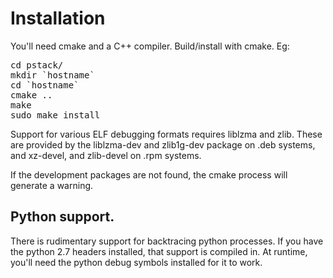 # Installation
You'll need cmake and a C++ compiler. Build/install with cmake. Eg:
<pre>
cd pstack/
mkdir `hostname`
cd `hostname`
cmake ..
make
sudo make install
</pre>
Support for various ELF debugging formats requires liblzma and zlib. These
are provided by the liblzma-dev and zlib1g-dev package on .deb systems,
and xz-devel, and zlib-devel on .rpm systems.

If the development packages are not found, the cmake process will generate a warning.

## Python support.
There is rudimentary support for backtracing python processes. If you
have the python 2.7 headers installed, that support is compiled in. At
runtime, you'll need the python debug symbols installed for it to work.

